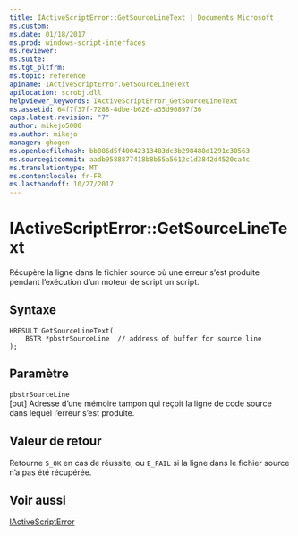 ```yaml
---
title: IActiveScriptError::GetSourceLineText | Documents Microsoft
ms.custom: 
ms.date: 01/18/2017
ms.prod: windows-script-interfaces
ms.reviewer: 
ms.suite: 
ms.tgt_pltfrm: 
ms.topic: reference
apiname: IActiveScriptError.GetSourceLineText
apilocation: scrobj.dll
helpviewer_keywords: IActiveScriptError_GetSourceLineText
ms.assetid: 64f7f37f-7288-4dbe-b626-a35d90897f36
caps.latest.revision: "7"
author: mikejo5000
ms.author: mikejo
manager: ghogen
ms.openlocfilehash: bb886d5f40042313483dc3b298488d1291c30563
ms.sourcegitcommit: aadb9588877418b8b55a5612c1d3842d4520ca4c
ms.translationtype: MT
ms.contentlocale: fr-FR
ms.lasthandoff: 10/27/2017
---
```

# <a name="iactivescripterrorgetsourcelinetext"></a>IActiveScriptError::GetSourceLineText
Récupère la ligne dans le fichier source où une erreur s’est produite pendant l’exécution d’un moteur de script un script.  
  
## <a name="syntax"></a>Syntaxe  
  
```  
HRESULT GetSourceLineText(  
    BSTR *pbstrSourceLine  // address of buffer for source line  
);  
```  
  
## <a name="parameter"></a>Paramètre  
 `pbstrSourceLine`  
 [out] Adresse d’une mémoire tampon qui reçoit la ligne de code source dans lequel l’erreur s’est produite.  
  
## <a name="return-value"></a>Valeur de retour  
 Retourne `S_OK` en cas de réussite, ou `E_FAIL` si la ligne dans le fichier source n’a pas été récupérée.  
  
## <a name="see-also"></a>Voir aussi  
 [IActiveScriptError](../../winscript/reference/iactivescripterror.md)